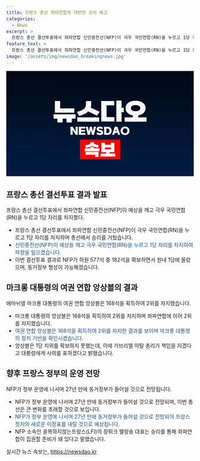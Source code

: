 ```yaml
---
title: 프랑스 총선 좌파연합의 대반전 승리 예고
categories:
  - News
excerpt: >
  프랑스 총선 결선투표에서 좌파연합 신민중전선(NFP)이 극우 국민연합(RN)을 누르고 1당 자리를 차지했다. NFP는 하원 577석 중 182석을 획득해 원내 1당 자리에 올랐고, 에마뉘엘 마크롱 대통령의 르네상스당을 위한 여권 연합 앙상블은 168석으로 2위를 차지했다. 이번 결과로 27년 만에 동거정부가 들어서게 되었고, 좌파연합은 집권할 준비가 돼 있다는 강력한 메시지를 보냈다.
feature_text: >
  프랑스 총선 결선투표에서 좌파연합 신민중전선(NFP)이 극우 국민연합(RN)을 누르고 1당 자리를 차지했다. NFP는 하원 577석 중 182석을 획득해 원내 1당 자리에 올랐고, 에마뉘엘 마크롱 대통령의 르네상스당을 위한 여권 연합 앙상블은 168석으로 2위를 차지했다. 이번 결과로 27년 만에 동거정부가 들어서게 되었고, 좌파연합은 집권할 준비가 돼 있다는 강력한 메시지를 보냈다.
image: '/assets/img/newsdao_breakingnews.jpg'
---
```


<p><img src="/assets/img/newsdao_breakingnews.jpg" alt="ranknews 속보" /></p>

<h2 data-ke-size="size26">프랑스 총선 결선투표 결과 발표</h2>

<p data-ke-size="size16">프랑스 총선 결선투표에서 좌파연합 신민중전선(NFP)이 예상을 깨고 극우 국민연합(RN)을 누르고 1당 자리를 차지했다.</p>

<ul>
  <li>프랑스 총선 결선투표에서 좌파연합 신민중전선(NFP)이 극우 국민연합(RN)을 누르고 1당 자리를 차지하며 총선에서 승리를 거뒀습니다.</li>
  <li><span style="color: #1a5490;">신민중전선(NFP)이 예상을 깨고 극우 국민연합(RN)을 누르고 1당 자리를 차지하여 파장을 일으켰습니다.</span></li>
  <li>이번 결선투표 결과로 NFP가 하원 577석 중 182석을 확보하면서 원내 1당에 올랐으며, 동거정부 형성이 가능해졌습니다.</li>
</ul>

<h2 data-ke-size="size26">마크롱 대통령의 여권 연합 앙상블의 결과</h2>

<p data-ke-size="size16">에마뉘엘 마크롱 대통령의 여권 연합 앙상블은 168석을 획득하여 2위를 차지했습니다.</p>

<ul>
  <li>마크롱 대통령의 앙상블은 168석을 획득하여 2위를 차지하며 좌파연합에 이어 2위를 차지했습니다.</li>
  <li><span style="color: #1a5490;">여권 연합 앙상블은 168석을 획득하여 2위를 차지한 결과를 보이며 마크롱 대통령의 정치 기반을 확인시켰습니다.</span></li>
  <li>앙상블은 1당 지위를 확보하지 못했는데, 이에 가브리엘 아탈 총리가 책임을 지겠다고 대통령에게 사의를 표하겠다고 밝혔습니다.</li>
</ul>

<h2 data-ke-size="size26">향후 프랑스 정부의 운영 전망</h2>

<p data-ke-size="size16">NFP가 정부 운영에 나서며 27년 만에 동거정부가 들어설 것으로 전망됩니다.</p>

<ul>
  <li>NFP가 정부 운영에 나서며 27년 만에 동거정부가 들어설 것으로 전망되며, 이번 총선은 큰 변화를 초래할 것으로 보입니다.</li>
  <li><span style="color: #1a5490;">NFP가 정부 운영에 나서며 27년 만에 동거정부가 들어설 것으로 전망되어 프랑스 정치의 새로운 이정표를 내릴 것으로 예상됩니다.</span></li>
  <li>NFP 소속인 굴복하지않는프랑스(LFI)의 장뤼크 멜랑숑 대표는 승리를 통해 좌파연합이 집권할 준비가 돼 있다고 말했습니다.</li>
</ul>
실시간 뉴스 속보는, <a href="https://newsdao.kr" rel="dofollow">https://newsdao.kr</a>


